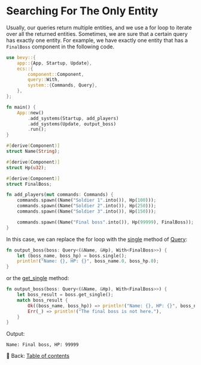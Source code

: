# Searching For The Only Entity

Usually, our queries return multiple entities, and we use a for loop to iterate over all the returned entities.
Sometimes, we are sure that a certain query has exactly one entity.
For example, we have exactly one entity that has a `FinalBoss` component in the following code.

```rust
use bevy::{
    app::{App, Startup, Update},
    ecs::{
        component::Component,
        query::With,
        system::{Commands, Query},
    },
};

fn main() {
    App::new()
        .add_systems(Startup, add_players)
        .add_systems(Update, output_boss)
        .run();
}

#[derive(Component)]
struct Name(String);

#[derive(Component)]
struct Hp(u32);

#[derive(Component)]
struct FinalBoss;

fn add_players(mut commands: Commands) {
    commands.spawn((Name("Soldier 1".into()), Hp(100)));
    commands.spawn((Name("Soldier 2".into()), Hp(250)));
    commands.spawn((Name("Soldier 3".into()), Hp(150)));

    commands.spawn((Name("Final boss".into()), Hp(99999), FinalBoss));
}
```

In this case, we can replace the for loop with the [single](https://docs.rs/bevy/latest/bevy/ecs/system/struct.Query.html#method.single) method of [Query](https://docs.rs/bevy/latest/bevy/ecs/system/struct.Query.html#):

```rust
fn output_boss(boss: Query<(&Name, &Hp), With<FinalBoss>>) {
    let (boss_name, boss_hp) = boss.single();
    println!("Name: {}, HP: {}", boss_name.0, boss_hp.0);
}
```

or the [get_single](https://docs.rs/bevy/latest/bevy/ecs/system/struct.Query.html#method.get_single) method:

```rust
fn output_boss(boss: Query<(&Name, &Hp), With<FinalBoss>>) {
    let boss_result = boss.get_single();
    match boss_result {
        Ok((boss_name, boss_hp)) => println!("Name: {}, HP: {}", boss_name.0, boss_hp.0),
        Err(_) => println!("The final boss is not here."),
    }
}
```

Output:

```text
Name: Final boss, HP: 99999
```

<!-- :arrow_right:  Next: -->

:blue_book: Back: [Table of contents](./../README.md)
